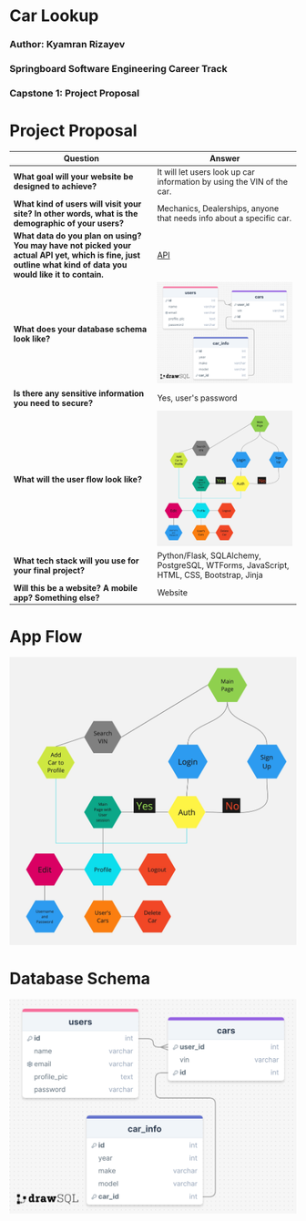 # Car Lookup

### Author: Kyamran Rizayev

### Springboard Software Engineering Career Track

### Capstone 1: Project Proposal

# Project Proposal

| **Question**                                                                                                                                                 | **Answer**                                                                             |
| ------------------------------------------------------------------------------------------------------------------------------------------------------------ | -------------------------------------------------------------------------------------- |
| **What goal will your website be designed to achieve?**                                                                                                      | It will let users look up car information by using the VIN of the car.                 |
| **What kind of users will visit your site? In other words, what is the demographic of your users?**                                                          | Mechanics, Dealerships, anyone that needs info about a specific car.                   |
| **What data do you plan on using? You may have not picked your actual API yet, which is fine, just outline what kind of data you would like it to contain.** | [API](https://vpic.nhtsa.dot.gov/api/)                                                 |
| **What does your database schema look like?**                                                                                                                | ![Schema](resources/Car-database-schema.png)                                           |
| **Is there any sensitive information you need to secure?**                                                                                                   | Yes, user's password                                                                   |
| **What will the user flow look like?**                                                                                                                       | ![User Flow](resources/web-flow.jpg)                                                   |
| **What tech stack will you use for your final project?**                                                                                                     | Python/Flask, SQLAlchemy, PostgreSQL, WTForms, JavaScript, HTML, CSS, Bootstrap, Jinja |
| **Will this be a website? A mobile app? Something else?**                                                                                                    | Website                                                                                |

# App Flow

![Flow](resources/web-flow.jpg)

# Database Schema

![Schema](resources/Car-database-schema.png)
